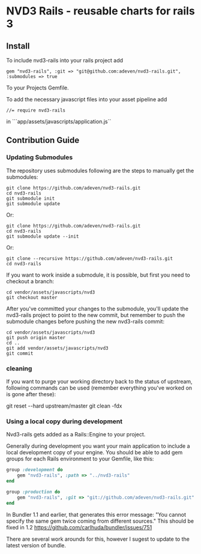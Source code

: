 # NVD3 Rails - reusable charts for rails 3

## Install

To include nvd3-rails into your rails project add

    gem "nvd3-rails", :git => "git@github.com:adeven/nvd3-rails.git", :submodules => true

To your Projects Gemfile.

To add the necessary javascript files into your asset pipeline add

    //= require nvd3-rails

in ```app/assets/javascripts/application.js``

## Contribution Guide

### Updating Submodules

The repository uses submodules following are the steps to manually get the submodules:

    git clone https://github.com/adeven/nvd3-rails.git
    cd nvd3-rails
    git submodule init
    git submodule update

Or:

    git clone https://github.com/adeven/nvd3-rails.git
    cd nvd3-rails
    git submodule update --init

Or:

    git clone --recursive https://github.com/adeven/nvd3-rails.git
    cd nvd3-rails


If you want to work inside a submodule, it is possible, but first you need to checkout a branch:

    cd vendor/assets/javascripts/nvd3
    git checkout master

After you've committed your changes to the submodule, you'll update the nvd3-rails project to point to the new commit, but remember to push the submodule changes before pushing the new nvd3-rails commit:

    cd vendor/assets/javascripts/nvd3
    git push origin master
    cd ..
    git add vendor/assets/javascripts/nvd3
    git commit

### cleaning

If you want to purge your working directory back to the status of upstream, following commands can be used (remember everything you've worked on is gone after these):

git reset --hard upstream/master
git clean -fdx

### Using a local copy during development

Nvd3-rails gets added as a Rails::Engine to your project.

Generally during development you want your main application to include a local development copy of your engine.
You should be able to add gem groups for each Rails environment to your Gemfile, like this:

```ruby
group :development do
    gem "nvd3-rails", :path => "../nvd3-rails"
end

group :production do
    gem "nvd3-rails", :git => "git://github.com/adeven/nvd3-rails.git"
end
```

In Bundler 1.1 and earlier, that generates this error message: "You cannot specify the same gem twice coming from different sources."
This should be fixed in 1.2 https://github.com/carlhuda/bundler/issues/751

There are several work arounds for this, however I sugest to update to the latest version of bundle.

